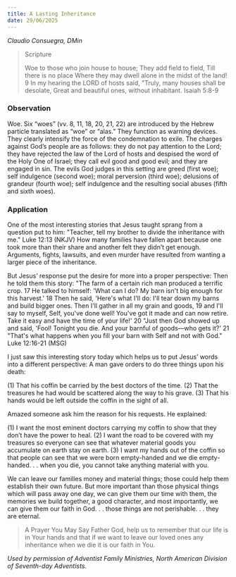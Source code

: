 ```yaml
---
title: A Lasting Inheritance
date: 29/06/2025
---
```


_Claudio Consuegra, DMin_

> <p>Scripture</p>
> Woe to those who join house to house; They add field to field, Till there is no place Where they may dwell alone in the midst of the land! 9 In my hearing the LORD of hosts said, "Truly, many houses shall be desolate, Great and beautiful ones, without inhabitant. Isaiah 5:8-9

### Observation

Woe. Six “woes” (vv. 8, 11, 18, 20, 21, 22) are introduced by the Hebrew particle translated as “woe” or “alas.” They function as warning devices. They clearly intensify the force of the condemnation to exile. The charges against God’s people are as follows: they do not pay attention to the Lord; they have rejected the law of the Lord of hosts and despised the word of the Holy One of Israel; they call evil good and good evil; and they are engaged in sin. The evils God judges in this setting are greed (first woe); self indulgence (second woe); moral perversion (third woe); delusions of grandeur (fourth woe); self indulgence and the resulting social abuses (fifth and sixth woes).

### Application

One of the most interesting stories that Jesus taught sprang from a question put to him: "Teacher, tell my brother to divide the inheritance with me." Luke 12:13 (NKJV) How many families have fallen apart because one took more than their share and another felt they didn’t get enough. Arguments, fights, lawsuits, and even murder have resulted from wanting a larger piece of the inheritance.

But Jesus’ response put the desire for more into a proper perspective: Then he told them this story: "The farm of a certain rich man produced a terrific crop. 17 He talked to himself: 'What can I do? My barn isn't big enough for this harvest.' 18 Then he said, 'Here's what I'll do: I'll tear down my barns and build bigger ones. Then I'll gather in all my grain and goods, 19 and I'll say to myself, Self, you've done well! You've got it made and can now retire. Take it easy and have the time of your life!' 20 "Just then God showed up and said, 'Fool! Tonight you die. And your barnful of goods—who gets it?' 21 "That's what happens when you fill your barn with Self and not with God." Luke 12:16-21 (MSG)

I just saw this interesting story today which helps us to put Jesus’ words into a different perspective: A man gave orders to do three things upon his death:

(1) That his coffin be carried by the best doctors of the time. (2) That the treasures he had would be scattered along the way to his grave. (3) That his hands would be left outside the coffin in the sight of all.

Amazed someone ask him the reason for his requests. He explained:

(1) I want the most eminent doctors carrying my coffin to show that they don’t have the power to heal. (2) I want the road to be covered with my treasures so everyone can see that whatever material goods you accumulate on earth stay on earth. (3) I want my hands out of the coffin so that people can see that we were born empty-handed and we die empty-handed. . . when you die, you cannot take anything material with you.

We can leave our families money and material things; those could help them establish their own future. But more important than those physical things which will pass away one day, we can give them our time with them, the memories we build together, a good character, and most importantly, we can give them our faith in God. . . those things are not perishable. . . they are eternal.

> <callout>A Prayer You May Say</callout>
> Father God, help us to remember that our life is in Your hands and that if we want to leave our loved ones any inheritance when we die it is our faith in You.

_Used by permission of Adventist Family Ministries, North American Division of Seventh-day Adventists._